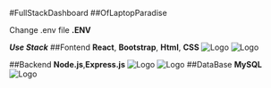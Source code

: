 #FullStackDashboard
##OfLaptopParadise

Change .env file 
**.ENV**

***Use Stack***
##Fontend
**React**, **Bootstrap**, **Html**, **CSS**
![Logo](https://cdn.worldvectorlogo.com/logos/react-1.svg"React")
![Logo](https://upload.wikimedia.org/wikipedia/commons/thumb/b/b2/Bootstrap_logo.svg/512px-Bootstrap_logo.svg.png"Bootstrap")

##Backend
 **Node.js**,**Express.js**
 ![Logo](https://upload.wikimedia.org/wikipedia/commons/thumb/d/d9/Node.js_logo.svg/590px-Node.js_logo.svg.png"Node.js")
 ![Logo]( https://cdn.prod.website-files.com/6320125ace536b6ad148eca3/66502d746f57d299fe0e0c31_Image%201-Express.js.webp"Express.js")
##DataBase
 **MySQL**
![Logo](https://upload.wikimedia.org/wikipedia/labs/8/8e/Mysql_logo.png?20080127184102"MySQL")


